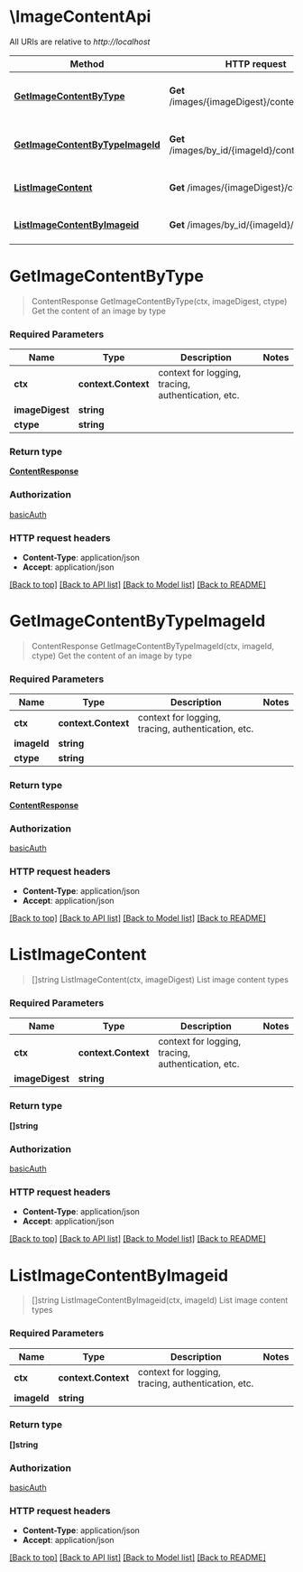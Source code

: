 # \ImageContentApi

All URIs are relative to *http://localhost*

Method | HTTP request | Description
------------- | ------------- | -------------
[**GetImageContentByType**](ImageContentApi.md#GetImageContentByType) | **Get** /images/{imageDigest}/content/{ctype} | Get the content of an image by type
[**GetImageContentByTypeImageId**](ImageContentApi.md#GetImageContentByTypeImageId) | **Get** /images/by_id/{imageId}/content/{ctype} | Get the content of an image by type
[**ListImageContent**](ImageContentApi.md#ListImageContent) | **Get** /images/{imageDigest}/content | List image content types
[**ListImageContentByImageid**](ImageContentApi.md#ListImageContentByImageid) | **Get** /images/by_id/{imageId}/content | List image content types


# **GetImageContentByType**
> ContentResponse GetImageContentByType(ctx, imageDigest, ctype)
Get the content of an image by type

### Required Parameters

Name | Type | Description  | Notes
------------- | ------------- | ------------- | -------------
 **ctx** | **context.Context** | context for logging, tracing, authentication, etc.
  **imageDigest** | **string**|  | 
  **ctype** | **string**|  | 

### Return type

[**ContentResponse**](ContentResponse.md)

### Authorization

[basicAuth](../README.md#basicAuth)

### HTTP request headers

 - **Content-Type**: application/json
 - **Accept**: application/json

[[Back to top]](#) [[Back to API list]](../README.md#documentation-for-api-endpoints) [[Back to Model list]](../README.md#documentation-for-models) [[Back to README]](../README.md)

# **GetImageContentByTypeImageId**
> ContentResponse GetImageContentByTypeImageId(ctx, imageId, ctype)
Get the content of an image by type

### Required Parameters

Name | Type | Description  | Notes
------------- | ------------- | ------------- | -------------
 **ctx** | **context.Context** | context for logging, tracing, authentication, etc.
  **imageId** | **string**|  | 
  **ctype** | **string**|  | 

### Return type

[**ContentResponse**](ContentResponse.md)

### Authorization

[basicAuth](../README.md#basicAuth)

### HTTP request headers

 - **Content-Type**: application/json
 - **Accept**: application/json

[[Back to top]](#) [[Back to API list]](../README.md#documentation-for-api-endpoints) [[Back to Model list]](../README.md#documentation-for-models) [[Back to README]](../README.md)

# **ListImageContent**
> []string ListImageContent(ctx, imageDigest)
List image content types

### Required Parameters

Name | Type | Description  | Notes
------------- | ------------- | ------------- | -------------
 **ctx** | **context.Context** | context for logging, tracing, authentication, etc.
  **imageDigest** | **string**|  | 

### Return type

**[]string**

### Authorization

[basicAuth](../README.md#basicAuth)

### HTTP request headers

 - **Content-Type**: application/json
 - **Accept**: application/json

[[Back to top]](#) [[Back to API list]](../README.md#documentation-for-api-endpoints) [[Back to Model list]](../README.md#documentation-for-models) [[Back to README]](../README.md)

# **ListImageContentByImageid**
> []string ListImageContentByImageid(ctx, imageId)
List image content types

### Required Parameters

Name | Type | Description  | Notes
------------- | ------------- | ------------- | -------------
 **ctx** | **context.Context** | context for logging, tracing, authentication, etc.
  **imageId** | **string**|  | 

### Return type

**[]string**

### Authorization

[basicAuth](../README.md#basicAuth)

### HTTP request headers

 - **Content-Type**: application/json
 - **Accept**: application/json

[[Back to top]](#) [[Back to API list]](../README.md#documentation-for-api-endpoints) [[Back to Model list]](../README.md#documentation-for-models) [[Back to README]](../README.md)


